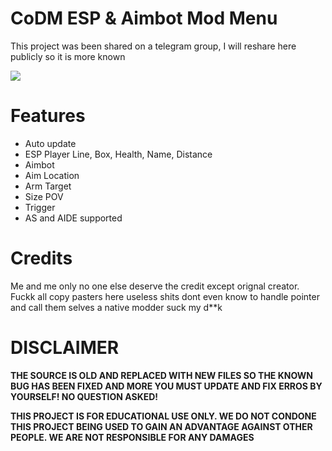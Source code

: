 # CoDM ESP & Aimbot Mod Menu
This project was been shared on a telegram group, I will reshare here publicly so it is more known

![](https://i.imgur.com/EpttQ8B.png)

# Features
- Auto update
- ESP Player Line, Box, Health, Name, Distance
- Aimbot
- Aim Location
- Arm Target
- Size POV
- Trigger
- AS and AIDE supported

# Credits
Me and me only no one else deserve the credit except orignal creator. Fuckk all copy pasters here useless shits dont even know to handle pointer and call them selves a native modder suck my d**k

# DISCLAIMER
**THE SOURCE IS OLD AND REPLACED WITH NEW FILES SO THE KNOWN BUG HAS BEEN FIXED AND MORE YOU MUST UPDATE AND FIX ERROS BY YOURSELF! NO QUESTION ASKED!**

**THIS PROJECT IS FOR EDUCATIONAL USE ONLY. WE DO NOT CONDONE THIS PROJECT BEING USED TO GAIN AN ADVANTAGE AGAINST OTHER PEOPLE. WE ARE NOT RESPONSIBLE FOR ANY DAMAGES**
